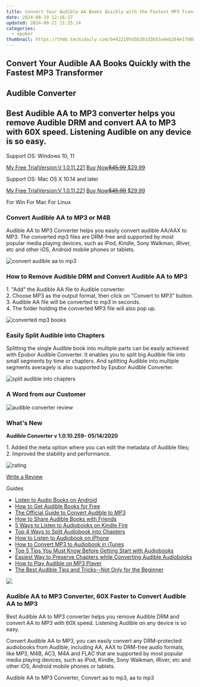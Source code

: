 ```yaml
---
title: Convert Your Audible AA Books Quickly with the Fastest MP3 Transformer
date: 2024-08-19 12:16:17
updated: 2024-08-21 11:25:14
categories:
  - epubor
thumbnail: https://thmb.techidaily.com/b4422105d5b201d3b53a4eb264e1f06b970718d58f743a8d9923df114d599783.jpg
---
```


## Convert Your Audible AA Books Quickly with the Fastest MP3 Transformer

## Audible Converter

## Best Audible AA to MP3 converter helps you remove Audible DRM and convert AA to MP3 with 60X speed. Listening Audible on any device is so easy.

Support OS: Windows 10, 11

[My Free TrialVersion:V 1.0.11.221](https://tools.techidaily.com/epubor/audible-converter/) [Buy Now~~$45.99~~ $29.99](https://tools.techidaily.com/epubor/audible-converter/)

Support OS: Mac OS X 10.14 and later

[My Free TrialVersion:V 1.0.11.221](https://tools.techidaily.com/epubor/audible-converter/) [Buy Now~~$45.99~~ $29.99](https://tools.techidaily.com/epubor/audible-converter/)

For Win For Mac For Linux 



### Convert Audible AA to MP3 or M4B

 Audible AA to MP3 Converter helps you easily convert audible AA/AAX to MP3\. The converted mp3 files are DRM-free and supported by most popular media playing devices, such as iPod, Kindle, Sony Walkman, iRiver, etc and other iOS, Android mobile phones or tablets.

![convert audible aa to mp3](https://www.epubor.com/images/uppic/convert-audible-books-to-mp3.png "audible converter, aax to mp3")



###  How to Remove Audible DRM and Convert Audible AA to MP3

1\. "Add" the Audible AA file to Audible converter.  
2\. Choose MP3 as the output format, then click on "Convert to MP3" button.   
3\. Audible AA file will be converted to mp3 in seconds.   
4\. The folder holding the converted MP3 file will also pop up.

![converted mp3 books](https://www.epubor.com/images/uppic/converted-mp3-books.png)



### Easily Split Audible into Chapters

Splitting the single Audible book into multiple parts can be easily achieved with Epubor Audible Converter. It enables you to split big Audible file into small segments by time or chapters. And splitting Audible into multiple segments averagely is also supported by Epubor Auidble Converter.

![split audible into chapters](http://www.epubor.com/images/uppic/split-into-chapter-product-page.png)



###  A Word from our Customer

![audible converter review](http://www.epubor.com/images/uppic/audible-converter-review-10.png) 



### What's New

**Audible Converter v 1.0.10.259- 05/14/2020** 

1\. Added the meta option where you can edit the metadata of Audible files;  
2\. Improved the stability and performance. 

![rating](http://www.epubor.com/images/star.png)

[Write a Review](https://tools.techidaily.com/epubor/audible-converter/)

Guides 

* [Listen to Audio Books on Android](https://tools.techidaily.com/epubor/products/)
* [How to Get Audible Books for Free](https://tools.techidaily.com/epubor/products/)
* [The Official Guide to Convert Audible to MP3](https://tools.techidaily.com/epubor/products/)
* [How to Share Audible Books with Friends](https://tools.techidaily.com/epubor/products/)
* [5 Ways to Listen to Audiobooks on Kindle Fire](https://tools.techidaily.com/epubor/products/)
* [Top 4 Ways to Split Audiobook into Chapters](https://tools.techidaily.com/epubor/products/)
* [How to Listen to Audiobook on iPhone](https://tools.techidaily.com/epubor/products/)
* [How to Convert MP3 to Audiobook in iTunes](https://tools.techidaily.com/epubor/products/)
* [Top 5 Tips You Must Know Before Getting Start with Audiobooks](https://tools.techidaily.com/epubor/products/)
* [Easiest Way to Preserve Chapters while Converting Audible Audiobooks](https://tools.techidaily.com/epubor/products/)
* [How to Play Audible on MP3 Player](https://tools.techidaily.com/epubor/products/)
* [The Best Audible Tips and Tricks--Not Only for the Beginner](https://tools.techidaily.com/epubor/products/)

![](http://www.epubor.com/images/product-guide2.jpg) 



### Audible AA to MP3 Converter, 60X Faster to Convert Audible AA to MP3

Best Audible AA to MP3 converter helps you remove Audible DRM and convert AA to MP3 with 60X speed. Listening Audible on any device is so easy.

Convert Audible AA to MP3, you can easily convert any DRM-protected audiobooks from Audible, including AA, AAX to DRM-free audio formats, like MP3, M4B, AC3, M4A and FLAC that are supported by most popular media playing devices, such as iPod, Kindle, Sony Walkman, iRiver, etc and other iOS, Android mobile phones or tablets.

Audible AA to MP3 Converter, Convert aa to mp3, aa to mp3

<ins class="adsbygoogle"
     style="display:block"
     data-ad-format="autorelaxed"
     data-ad-client="ca-pub-7571918770474297"
     data-ad-slot="1223367746"></ins>



<ins class="adsbygoogle"
     style="display:block"
     data-ad-client="ca-pub-7571918770474297"
     data-ad-slot="8358498916"
     data-ad-format="auto"
     data-full-width-responsive="true"></ins>
